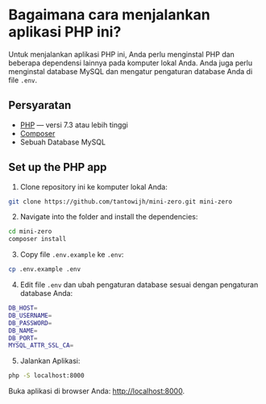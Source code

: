 # Bagaimana cara menjalankan aplikasi PHP ini?

Untuk menjalankan aplikasi PHP ini, Anda perlu menginstal PHP dan beberapa dependensi lainnya pada komputer lokal Anda. Anda juga perlu menginstal database MySQL dan mengatur pengaturan database Anda di file `.env`.

## Persyaratan

- [PHP](https://www.php.net/manual/en/install.php) &mdash; versi 7.3 atau lebih tinggi
- [Composer](https://getcomposer.org/)
- Sebuah Database MySQL

## Set up the PHP app

1. Clone repository ini ke komputer lokal Anda:

```bash
git clone https://github.com/tantowijh/mini-zero.git mini-zero
```

2. Navigate into the folder and install the dependencies:

```bash
cd mini-zero
composer install
```

3. Copy file `.env.example` ke `.env`:

```bash
cp .env.example .env
```

4. Edit file `.env` dan ubah pengaturan database sesuai dengan pengaturan database Anda:

```bash
DB_HOST=
DB_USERNAME=
DB_PASSWORD=
DB_NAME=
DB_PORT=
MYSQL_ATTR_SSL_CA=
```


5. Jalankan Aplikasi:

```bash
php -S localhost:8000
```

Buka aplikasi di browser Anda: [http://localhost:8000](http://localhost:8000).